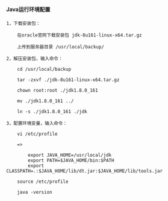 
#### Java运行环境配置

	1，下载安装包：
	
		在oracle官网下载安装包 jdk-8u161-linux-x64.tar.gz
		
		上传到服务器目录 /usr/local/backup/
	
	2，解压安装包，输入命令：
	
		cd /usr/local/backup
		
		tar -zxvf ./jdk-8u161-linux-x64.tar.gz
		
		chown root:root ./jdk1.8.0_161
		
		mv ./jdk1.8.0_161 ../
		
		ln -s ./jdk1.8.0_161 ./jdk
	
	3，配置环境变量，输入命令：
	
		vi /etc/profile
	
		=>
			
			export JAVA_HOME=/usr/local/jdk
			export PATH=$JAVA_HOME/bin:$PATH
			export CLASSPATH=.:$JAVA_HOME/lib/dt.jar:$JAVA_HOME/lib/tools.jar
		
		source /etc/profile
		
		java -version


